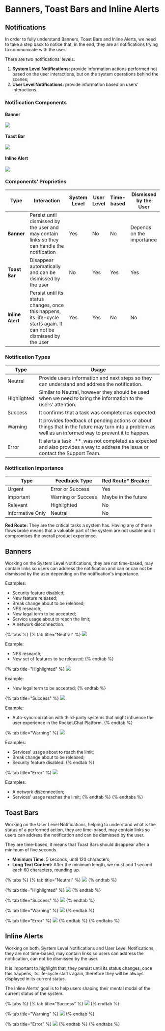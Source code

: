 # Banners, Toast Bars and Inline Alerts

## Notifications

In order to fully understand Banners, Toast Bars and Inline Alerts, we need to take a step back to notice that, in the end, they are all notifications trying to communicate with the user.

There are two notifications' levels:

1. **System Level Notifications:** provide information actions performed not based on the user interactions, but on the system operations behind the scenes;
2. **User Level Notifications:** provide information based on users' interactions.

### Notification Components

#### Banner

![](<../../../../../.gitbook/assets/warning (5) (2) (2) (4) (5) (1) (17).png>)

#### Toast Bar

![](<../../../../../.gitbook/assets/warning (8) (2) (2) (3) (3) (4).png>)

#### Inline Alert

![](<../../../../../.gitbook/assets/warning (2) (2) (2) (4) (6) (3) (14).png>)

### Components' Proprieties

| Type             | Interaction                                                                                                           | System Level | User Level | Time-based | Dismissed by the User     |
| ---------------- | --------------------------------------------------------------------------------------------------------------------- | ------------ | ---------- | ---------- | ------------------------- |
| **Banner**       | Persist until dismissed by the user and may contain links so they can handle the notification                         | Yes          | No         | No         | Depends on the importance |
| **Toast Bar**    | Disappear automatically and can be dismissed by the user                                                              | No           | Yes        | Yes        | Yes                       |
| **Inline Alert** | Persist until its status changes, once this happens, its life-cycle starts again. It can not be dismissed by the user | Yes          | Yes        | No         | No                        |

### Notification Types

| Type        | Usage                                                                                                                                                  |
| ----------- | ------------------------------------------------------------------------------------------------------------------------------------------------------ |
| Neutral     | Provide users information and next steps so they can understand and address the notification.                                                          |
| Highlighted | Similar to Neutral, however they should be used when we need to bring the information to the users' attention.                                         |
| Success     | It confirms that a task was completed as expected.                                                                                                     |
| Warning     | It provides feedback of pending actions or about things that in the future may turn into a problem as well as an informed way to prevent it to happen. |
| Error       | It alerts a task \_\*\*\_was not completed as expected and also provides a way to address the issue or contact the Support Team.                       |

### Notification Importance

| Type             | Feedback Type      | Red Route\* Breaker |
| ---------------- | ------------------ | ------------------- |
| Urgent           | Error or Success   | Yes                 |
| Important        | Warning or Success | Maybe in the future |
| Relevant         | Highlighted        | No                  |
| Informative Only | Neutral            | No                  |

**Red Route:** They are the critical tasks a system has. Having any of these flows broke means that a valuable part of the system are not usable and it compromises the overall product experience.

## Banners

Working on the System Level Notifications, they are not time-based, may contain links so users can address the notification and can or can not be dismissed by the user depending on the notification's importance.

Examples:

* Security feature disabled;
* New feature released;
* Break change about to be released;
* NPS research;
* New legal term to be accepted;
* Service usage about to reach the limit;
* A network disconnection.

{% tabs %}
{% tab title="Neutral" %}
![](<../../../../../.gitbook/assets/neutral (7).png>)

Example:

* NPS research;
* New set of features to be released;
{% endtab %}

{% tab title="Highlighted" %}
![](<../../../../../.gitbook/assets/highlight (2).png>)

Example:

* New legal term to be accepted;
{% endtab %}

{% tab title="Success" %}
![](<../../../../../.gitbook/assets/success (5).png>)

Example:

* Auto-syncronization with third-party systems that might influence the user experience in the Rocket.Chat Platform.
{% endtab %}

{% tab title="Warning" %}
![](<../../../../../.gitbook/assets/warning (5) (2) (2) (4) (5) (1).png>)

Examples:

* Services' usage about to reach the limit;
* Break change about to be released;
* Security feature disabled.
{% endtab %}

{% tab title="Error" %}
![](<../../../../../.gitbook/assets/error (4).png>)

Examples:

* A network disconnection;
* Services' usage reaches the limit;
{% endtab %}
{% endtabs %}

## Toast Bars

Working on the User Level Notifications, helping to understand what is the status of a performed action, they are time-based, may contain links so users can address the notification and can be dismissed by the user.

They are time-based, it means that Toast Bars should disappear after a minimum of five seconds.

* **Minimum Time**: 5 seconds, until 120 characters;
* **Long Text Content:** After the minimum length, we must add 1 second each 60 characters, rounding up.

{% tabs %}
{% tab title="Neutral" %}
![](<../../../../../.gitbook/assets/neutral (6).png>)
{% endtab %}

{% tab title="Highlighted" %}
![](../../../../../.gitbook/assets/highlight.png)
{% endtab %}

{% tab title="Success" %}
![](<../../../../../.gitbook/assets/success (1).png>)
{% endtab %}

{% tab title="Warning" %}
![](<../../../../../.gitbook/assets/warning (8) (2) (2) (3) (3) (5).png>)
{% endtab %}

{% tab title="Error" %}
![](../../../../../.gitbook/assets/error.png)
{% endtab %}
{% endtabs %}

## Inline Alerts

Working on both, System Level Notifications and User Level Notifications, they are not time-based, may contain links so users can address the notification, can not be dismissed by the user.

It is important to highlight that, they persist until its status changes, once this happens, its life-cycle starts again, therefore they will be always displayed in its current status.

The Inline Alerts' goal is to help users shaping their mental modal of the current status of the system.

{% tabs %}
{% tab title="Success" %}
![](<../../../../../.gitbook/assets/success (3).png>)
{% endtab %}

{% tab title="Warning" %}
![](<../../../../../.gitbook/assets/warning (2) (2) (2) (4) (6) (3) (11).png>)
{% endtab %}

{% tab title="Error" %}
![](<../../../../../.gitbook/assets/error (5).png>)
{% endtab %}
{% endtabs %}
